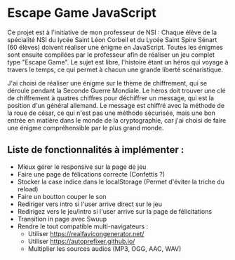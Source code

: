 # Escape Game JavaScript

Ce projet est à l'initiative de mon professeur de NSI : Chaque élève de la spécialité NSI du lycée Saint Léon Corbeil et du Lycée Saint Spire Sénart (60 élèves) doivent réaliser une énigme en JavaScript. Toutes les énigmes sont ensuite compilées par le professeur afin de réaliser un jeu complet type "Escape Game". Le sujet est libre, l'histoire étant un héros qui voyage à travers le temps, ce qui permet à chacun une grande liberté scénaristique. 

J'ai choisi de réaliser une énigme sur le thème de chiffrement, qui se déroule pendant la Seconde Guerre Mondiale. Le héros doit trouver une clé de chiffrement à quatres chiffres pour déchiffrer un message, qui est la position d'un général allemand. Le message est chiffré avec la méthode de la roue de césar, ce qui n'est pas une méthode sécurisée, mais une bon entrée en matière dans le monde de la cryptographie, car j'ai choisi de faire une énigme compréhensible par le plus grand monde.

## Liste de fonctionnalités à implémenter :

  - Mieux gérer le responsive sur la page de jeu
  - Faire une page de félications correcte (Confettis ?)
  - Stocker la case indice dans le localStorage (Permet d'éviter la triche du reload)
  - Faire un boutton couper le son
  - Rediriger vers intro si l'user arrive direct sur le jeu
  - Redirigez vers le jeu/intro si l'user arrive sur la page de félicitations
  - Transition in page avec Swuup
  - Rendre le tout compatible multi-navigateurs :
    - Utiliser https://realfavicongenerator.net/
    - Utiliser https://autoprefixer.github.io/
    - Multiplier les sources audios (MP3, OGG, AAC, WAV)
